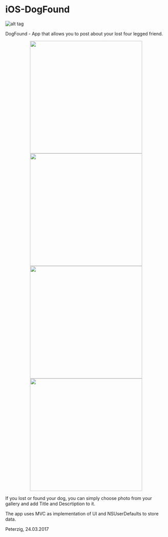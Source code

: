 # iOS-DogFound
![alt tag](http://i.imgur.com/8lKDFgX.png)

DogFound - App that allows you to post about your lost four legged friend.

<p align="center">
  <img src="http://i.imgur.com/0uKk6LR.png" width="350"/>
  <img src="http://i.imgur.com/owC0bbV.png" width="350"/>
  <img src="http://i.imgur.com/Z1mHsgA.png" width="350"/>
  <img src="http://i.imgur.com/Hgu0iz5.png" width="350"/>
</p>



If you lost or found your dog, you can simply choose photo from your gallery and add Title and Descrtiption to it.

The app uses MVC as implementation of UI and NSUserDefaults to store data.

Peterzig, 24.03.2017
